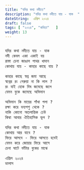 ```yaml
---
title: "যদির কথা নদীতে"
description: "যদির কথা নদীতে যায় - যাক  "
dateString:  এপ্রিল ২০২৪
draft: false
tags: [ "২০২৪", "কবিতা"   ]
weight: 13
---
```



<pre>

যদির কথা নদীতে যায় - যাক 
নদী কেবল একা একাই বয় 
রাস্তা চেনা জাঙাল পাথর খাদান 
কোথায় যায় - কাহার কাছে যায় ?

কাহার কাছে স্বপ্ন জমা আছে 
স্বপ্নের রং গেরুয়া না কি লাল ?
রং যাই হোক বিষ জমেছে জলে 
যেমন বুকে জমেছে অভিমান

অভিমান কি মায়ের শাঁখা পলা ? 
রক্ষা করে বন্যপশু থেকে ? 
নাকি কোনো অতলান্তিক ঢেউ   
কিম্বা আবার ঐতিহাসিক ভূল ?

যদির কথা নদীতে যায় - যাক 
কোথায় আর যাবে ? 
ফিরে আসবে - ফিরে আসতে হবেই 
যেমন করে জোয়ার ফিরে আসে 
চেনা ঘাটে ভাঁটার বুকের মাঝে 

এপ্রিল ২০২৪ 
ডালাস 

<pre>
